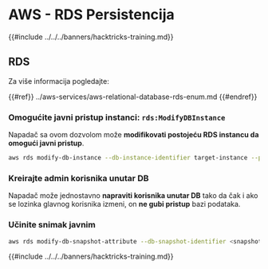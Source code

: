 # AWS - RDS Persistencija

{{#include ../../../banners/hacktricks-training.md}}

## RDS

Za više informacija pogledajte:

{{#ref}}
../aws-services/aws-relational-database-rds-enum.md
{{#endref}}

### Omogućite javni pristup instanci: `rds:ModifyDBInstance`

Napadač sa ovom dozvolom može **modifikovati postojeću RDS instancu da omogući javni pristup**.
```bash
aws rds modify-db-instance --db-instance-identifier target-instance --publicly-accessible --apply-immediately
```
### Kreirajte admin korisnika unutar DB

Napadač može jednostavno **napraviti korisnika unutar DB** tako da čak i ako se lozinka glavnog korisnika izmeni, on **ne gubi pristup** bazi podataka.

### Učinite snimak javnim
```bash
aws rds modify-db-snapshot-attribute --db-snapshot-identifier <snapshot-name> --attribute-name restore --values-to-add all
```
{{#include ../../../banners/hacktricks-training.md}}
